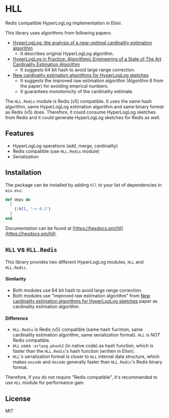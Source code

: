 # HLL

Redis compatible HyperLogLog implementation in Elixir.

This library uses algorithms from following papers:

- [HyperLogLog: the analysis of a near-optimal cardinality estimation algorithm](http://algo.inria.fr/flajolet/Publications/FlFuGaMe07.pdf)
    - It describes original HyperLogLog algorithm.
- [HyperLogLog in Practice: Algorithmic Engineering of a State of The Art Cardinality Estimation Algorithm](http://static.googleusercontent.com/media/research.google.com/en//pubs/archive/40671.pdf)
    - It suggests 64 bit hash to avoid large range correction.
- [New cardinality estimation algorithms for HyperLogLog sketches](https://arxiv.org/pdf/1702.01284.pdf)
    - It suggests the improved raw estimation algorithm (Algorithm 6 from the paper) for avoiding emprical numbers.
    - It guarantees monotonicity of the cardinality estimate.

The `HLL.Redis` module is Redis (v5) compatible. It uses the same hash algorithm, same HyperLogLog estimation algorithm and same binary format as Redis (v5) does. Therefore, it could consume HyperLogLog sketches from Redis and it could generate HyperLogLog sketches for Redis as well.

## Features

- HyperLogLog operations (add, merge, cardinality)
- Redis compatible (use `HLL.Redis` module)
- Serialization

## Installation

The package can be installed by adding `hll` to your list of dependencies in `mix.exs`:

```elixir
def deps do
  [
    {:hll, "~> 0.1"}
  ]
end
```

Documentation can be found at [https://hexdocs.pm/hll](https://hexdocs.pm/hll).

## `HLL` vs `HLL.Redis`

This library provides two different HyperLogLog modules, `HLL` and `HLL.Redis`.

#### Similarity

- Both modules use 64 bit hash to avoid large range correction.
- Both modules use "improved raw estimation algorithm" from [New cardinality estimation algorithms for HyperLogLog sketches](https://arxiv.org/pdf/1702.01284.pdf) paper as cardinality estimation algorithm.

#### Difference

- `HLL.Redis` is Redis (v5) compatible (same hash fucntion, same cardinality estimation algorithm, same serialization format). `HLL` is *NOT* Redis compatible.
- `HLL` uses `:erlang.phash2` (in native code) as hash function, which is faster than the `HLL.Redis`'s hash function (written in Elixir).
- `HLL`'s serialization format is closer to `HLL` internal data structure, which makes `encode` and `decode` generally faster than `HLL.Redis`'s Redis binary format.

Therefore, if you do not require "Redis compatible", it's recommanded to use `HLL` module for performance gain.

## License

MIT
